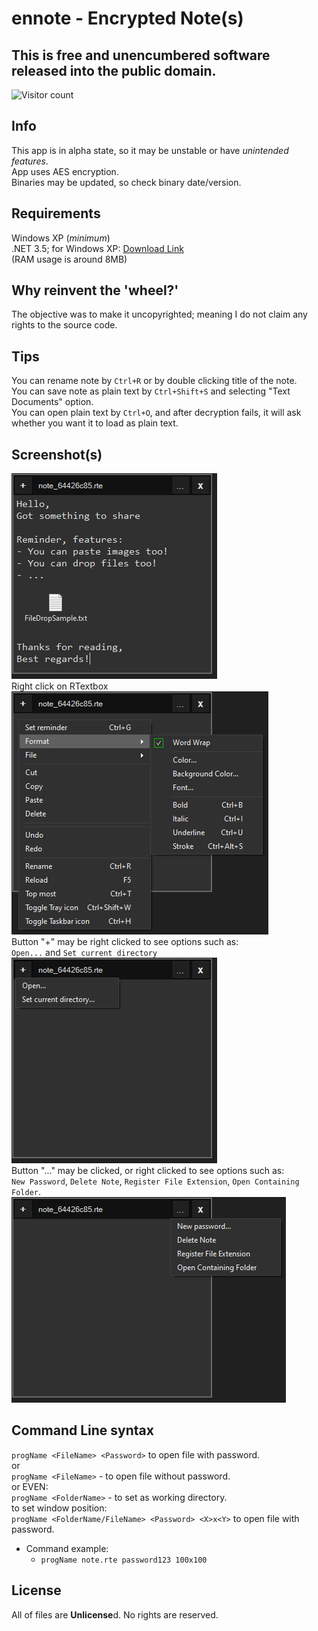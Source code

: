 # ennote - Encrypted Note(s)

## This is free and unencumbered software released into the public domain.
![Visitor count](https://shields-io-visitor-counter.herokuapp.com/badge?page=slowsient.ennote)

## Info
This app is in alpha state, so it may be unstable or have *unintended features*.<br>
App uses AES encryption.<br>
Binaries may be updated, so check binary date/version.<br>

## Requirements
Windows XP (*minimum*)<br>
.NET 3.5; for Windows XP: [Download Link](https://www.microsoft.com/en-us/download/details.aspx?id=25150)<br>
(RAM usage is around 8MB)<br>

## Why reinvent the 'wheel?'
The objective was to make it uncopyrighted; meaning I do not claim any rights to the source code.<br>

## Tips
You can rename note by `Ctrl+R` or by double clicking title of the note.<br>
You can save note as plain text by `Ctrl+Shift+S` and selecting "Text Documents" option.<br>
You can open plain text by `Ctrl+O`, and after decryption fails, it will ask whether you want it to load as plain text.<br>

## Screenshot(s)
<img alt="App screenshot" src="https://github.com/SlowsieNT/ennote/raw/main/etc/app.png"><br>
Right click on RTextbox<br>
<img alt="RTextbox context menu" src="https://github.com/SlowsieNT/ennote/raw/main/etc/rtCtx.png"><br>
Button "+" may be right clicked to see options such as:<br>
`Open...` and `Set current directory`<br>
<img alt="Plus button context menu screenshot" src="https://raw.githubusercontent.com/SlowsieNT/ennote/main/etc/plusCtx.png"><br>
Button "..." may be clicked, or right clicked to see options such as:<br>
`New Password`, `Delete Note`, `Register File Extension`, `Open Containing Folder`.<br>
<img alt="... button context menu screenshot" src="https://raw.githubusercontent.com/SlowsieNT/ennote/main/etc/tdotCtx.png"><br>

## Command Line syntax

`progName <FileName> <Password>` to open file with password.<br>
or<br>
`progName <FileName>` - to open file without password.<br>
or EVEN:<br>
`progName <FolderName>` - to set as working directory.<br>
to set window position:<br>
`progName <FolderName/FileName> <Password> <X>x<Y>` to open file with password.<br>
- Command example:
  - `progName note.rte password123 100x100`

## License
All of files are **Unlicense**d. No rights are reserved.

